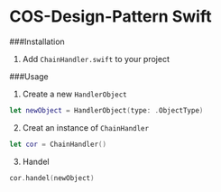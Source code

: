 # COS-Design-Pattern Swift

###Installation

1. Add `ChainHandler.swift` to your project

###Usage

1. Create a new `HandlerObject`

```Swift
let newObject = HandlerObject(type: .ObjectType)
```

2. Creat an instance of `ChainHandler`

```Swift
let cor = ChainHandler()
```

3. Handel

```Swift
cor.handel(newObject)
```